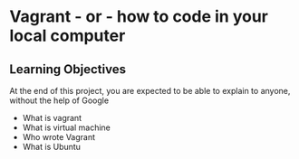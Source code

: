 # Vagrant - or - how to code in your local computer
## Learning Objectives
At the end of this project, you are expected to be able to explain to anyone, without the help of Google
* What is vagrant
* What is virtual machine
* Who wrote Vagrant
* What is Ubuntu